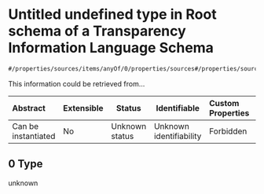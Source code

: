 # Untitled undefined type in Root schema of a Transparency Information Language Schema

```txt
#/properties/sources/items/anyOf/0/properties/sources#/properties/sources/items/anyOf/0/properties/sources/examples/0/0
```

This information could be retrieved from...


| Abstract            | Extensible | Status         | Identifiable            | Custom Properties | Additional Properties | Access Restrictions | Defined In                                                           |
| :------------------ | ---------- | -------------- | ----------------------- | :---------------- | --------------------- | ------------------- | -------------------------------------------------------------------- |
| Can be instantiated | No         | Unknown status | Unknown identifiability | Forbidden         | Allowed               | none                | [tilt-schema.json\*](../out/tilt-schema.json "open original schema") |

## 0 Type

unknown
